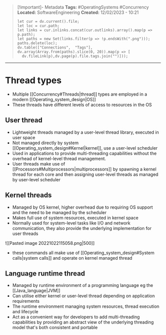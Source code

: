 > [!important]- Metadata
> **Tags:** #OperatingSystems #Concurrency 
> **Located:** SoftwareEngineering
> **Created:** 12/02/2023 - 10:21
> ```dataviewjs
>let cur = dv.current().file;
>let loc = cur.path;
>let links = cur.inlinks.concat(cur.outlinks).array().map(p => p.path);
>let paths = new Set(links.filter(p => !p.endsWith(".png")));
>paths.delete(loc);
>dv.table(["Connections",  "Tags"], dv.array(Array.from(paths).slice(0, 20)).map(p => [
>   dv.fileLink(p),dv.page(p).file.tags.join("")]));
> ```

___
# Thread types
- Multiple [[Concurrency#Threads|thread]] types are employed in a modern [[Operating_system_design|OS]]
- These threads have different levels of access to resources in the OS

## User thread
- Lightweight threads managed by a user-level thread library, executed in user space 
- Not managed directly by system [[Operating_system_design#Kernel|kernel]], use a user-level scheduler 
- Used in applications to provide multi-threading capabilities without the overhead of kernel-level thread management.
- User threads make use of [[Processors#Multiprocessors|multiprocessors]] by spawning a kernel thread for each core and then assigning user-level threads as managed by user-level scheduler  
## Kernel threads
- Managed by OS kernel, higher overhead due to requiring OS support and the need to be managed by the scheduler  
- Makes full use of system resources, executed in kernel space 
- Normally used for system-level tasks like I/O and network communication, they also provide the underlying implementation for user threads

![[Pasted image 20221022115058.png|500]]

- these commands all make use of [[Operating_system_design#System calls|system calls]] and operate on kernel managed thread
## Language runtime thread
- Managed by runtime environment of a programming language eg the [[Java_language|JVM]] 
- Can utilise either kernel or user-level thread depending on application requirements
- The runtime environment managing system resources, thread execution and lifecycle
- Act as a convenient way for developers to add multi-threading capabilities by providing an abstract view of the underlying threading model that's both consistent and portable 

